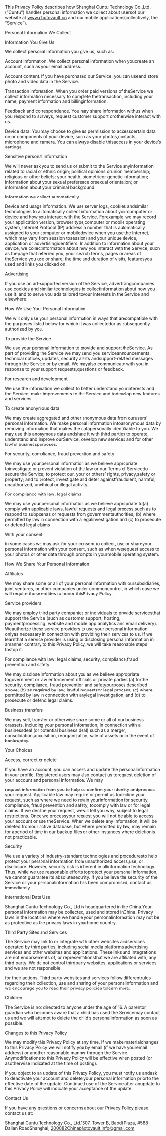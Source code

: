 This Privacy Policy describes how Shanghai Cuntu Technology Co.,Ltd. (“Cuntu”) handles personal information we collect about usersof our website at www.photovault.cn and our mobile applications(collectively, the “Service”).



Personal Information We Collect



Information You Give Us



We collect personal information you give us, such as:



Account information. We collect personal information when youcreate an account, such as your email address.



Account content. If you have purchased our Service, you can useand store photo and video data in the Service.



Transaction information. When you order paid versions of theService we collect information necessary to complete thetransaction, including your name, payment information and billinginformation.



Feedback and correspondence. You may share information withus when you respond to surveys, request customer support orotherwise interact with us.



Device data. You may choose to give us permission to accesscertain data on or components of your device, such as your photos,contacts, microphone and camera. You can always disable thisaccess in your device’s settings.



Sensitive personal information



We will never ask you to send us or submit to the Service anyinformation related to racial or ethnic origin; political opinions orunion membership; religious or other beliefs; your health, biometricor genetic information; information about your sexual preference orsexual orientation; or information about your criminal background.

Information we collect automatically



Device and usage information. We use server logs, cookies andsimilar technologies to automatically collect information about yourcomputer or device and how you interact with the Service. Forexample, we may record your application version, browser type,computer or mobile operating system, Internet Protocol (IP) address(a number that is automatically assigned to your computer or mobiledevice when you use the Internet, which may vary from session tosession) and your unique device, application or advertisingidentifiers. In addition to information about your device, we collectinformation about how you interact with the Service, such as thepage that referred you, your search terms, pages or areas of theService you use or share, the time and duration of visits, featuresyou used and links you clicked on.



Advertising



If you use an ad-supported version of the Service, advertisingcompanies use cookies and similar technologies to collectinformation about how you use it, and to serve you ads tailored toyour interests in the Service and elsewhere.



How We Use Your Personal Information



We will only use your personal information in ways that arecompatible with the purposes listed below for which it was collectedor as subsequently authorized by you.



To provide the Service



We use your personal information to provide and support theService. As part of providing the Service we may send you serviceannouncements, technical notices, updates, security alerts andsupport-related messages through the Service or by email. We mayalso communicate with you in response to your support requests,questions or feedback.



For research and development

We use the information we collect to better understand yourinterests and the Service, make improvements to the Service and todevelop new features and services.



To create anonymous data



We may create aggregated and other anonymous data from ourusers’ personal information. We make personal information intoanonymous data by removing information that makes the datapersonally identifiable to you. We may use this anonymous data andshare it with third parties to operate, understand and improve ourService, develop new services and for other lawful businesspurposes.



For security, compliance, fraud prevention and safety



We may use your personal information as we believe appropriate toinvestigate or prevent violation of the law or our Terms of Service;to secure the Service; to protect our, your or others’ rights, privacy,safety or property; and to protect, investigate and deter againstfraudulent, harmful, unauthorized, unethical or illegal activity.



For compliance with law; legal claims



We may use your personal information as we believe appropriate to(a) comply with applicable laws, lawful requests and legal process,such as to respond to subpoenas or requests from governmentauthorities, (b) where permitted by law in connection with a legalinvestigation and (c) to prosecute or defend legal claims



With your consent



In some cases we may ask for your consent to collect, use or shareyour personal information with your consent, such as when werequest access to your photos or other data through prompts in yourmobile operating system.



How We Share Your Personal Information



Affiliates

We may share some or all of your personal information with oursubsidiaries, joint ventures, or other companies under commoncontrol, in which case we will require those entities to honor thisPrivacy Policy.



Service providers



We may employ third party companies or individuals to provide servicesthat support the Service (such as customer support, hosting, paymentprocessing, website and mobile app analytics and email delivery). Weauthorize these service providers to use your personal information onlyas necessary in connection with providing their services to us. If we learnthat a service provider is using or disclosing personal information in amanner contrary to this Privacy Policy, we will take reasonable steps tostop it.



For compliance with law; legal claims; security, compliance,fraud prevention and safety



We may disclose information about you as we believe appropriate togovernment or law enforcement officials or private parties (a) forthe security, compliance, fraud prevention and safetypurposes described above; (b) as required by law, lawful requestsor legal process; (c) where permitted by law in connection with anylegal investigation; and (d) to prosecute or defend legal claims.



Business transfers



We may sell, transfer or otherwise share some or all of our business orassets, including your personal information, in connection with a businessdeal (or potential business deal) such as a merger, consolidation,acquisition, reorganization, sale of assets or in the event of bankruptcy.



Your Choices



Access, correct or delete



If you have an account, you can access and update the personalinformation in your profile. Registered users may also contact us torequest deletion of your account and personal information. We may

request information from you to help us confirm your identity andprocess your request. Applicable law may require or permit us todecline your request, such as where we need to retain yourinformation for security, compliance, fraud prevention and safety, tocomply with law or for legal claims. If we decline your request, wewill tell you why, subject to legal restrictions. Once we processyour request you will not be able to access your account or use theService. When we delete any information, it will be deleted fromour active database, but where permitted by law, may remain for aperiod of time in our backup files or other instances where deletionis not practicable.



Security



We use a variety of industry-standard technologies and proceduresto help protect your personal information from unauthorized access,use, or disclosure. However, security risk is inherent in allinformation technology. Thus, while we use reasonable efforts toprotect your personal information, we cannot guarantee its absolutesecurity. If you believe the security of the Service or your personalinformation has been compromised, contact us immediately.



International Data Use



Shanghai Cuntu Technology Co., Ltd is headquartered in the China.Your personal information may be collected, used and stored inChina. Privacy laws in the locations where we handle your personalinformation may not be as protective as the privacy laws in yourhome country.



Third Party Sites and Services



The Service may link to or integrate with other websites andservices operated by third parties, including social media platforms,advertising services and other websites and applications. Theselinks and integrations are not endorsements of, or representationsthat we are affiliated with, any third party. We do not control thirdparty websites, applications or services and we are not responsible

for their actions. Third party websites and services follow differentrules regarding their collection, use and sharing of your personalinformation and we encourage you to read their privacy policies tolearn more.



Children



The Service is not directed to anyone under the age of 16. A parentor guardian who becomes aware that a child has used the Servicemay contact us and we will attempt to delete the child’s personalinformation as soon as possible.



Changes to this Privacy Policy



We may modify this Privacy Policy at any time. If we make materialchanges to this Privacy Policy we will notify you by email (if we have youremail address) or another reasonable manner through the Service. Anymodifications to this Privacy Policy will be effective when posted (or asotherwise indicated at the time of posting).

If you object to an update of this Privacy Policy, you must notify us andask to deactivate your account and delete your personal information priorto the effective date of the update. Continued use of the Service after anupdate to this Privacy Policy will indicate your acceptance of the update.



Contact Us



If you have any questions or concerns about our Privacy Policy,please contact us at:

Shanghai Cuntu Technology Co., Ltd.1607, Tower B, Baodi Plaza, #588 Dalian RoadShanghai, 200082Chinaphotovault.info@gmail.com